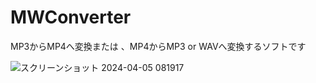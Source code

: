 # MWConverter
MP3からMP4へ変換または 、MP4からMP3 or WAVへ変換するソフトです

![スクリーンショット 2024-04-05 081917](https://github.com/Cotoha-Saki/MPConverter/assets/123475361/2b3ada5a-5820-4a24-8abd-5b99f9613149)